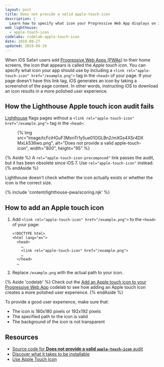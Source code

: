 ```yaml
---
layout: post
title: Does not provide a valid apple-touch-icon
description: |
  Learn how to specify what icon your Progressive Web App displays on iOS home screens.
web_lighthouse:
  - apple-touch-icon
codelabs: codelab-apple-touch-icon
date: 2019-08-27
updated: 2019-09-19
---
```


When iOS Safari users add [Progressive Web Apps (PWAs)](/discover-installable) to
their home screens, the icon that appears is called the *Apple touch icon*.
You can specify what icon your app should use by including a
`<link rel="apple-touch-icon" href="/example.png">` tag in the `<head>` of your
page. If your page doesn't have this link tag, iOS generates an icon by taking a screenshot of
the page content. In other words, instructing iOS to download an icon results in a more polished
user experience.

## How the Lighthouse Apple touch icon audit fails

[Lighthouse](https://developer.chrome.com/docs/lighthouse/overview/)
flags pages without a `<link rel="apple-touch-icon" href="/example.png">`
tag in the `<head>`:

<figure>
  {% Img src="image/tcFciHGuF3MxnTr1y5ue01OGLBn2/mXGs4XSr4DXMxLk536wo.png", alt="Does not provide a valid apple-touch-icon", width="800", height="95" %}
</figure>

{% Aside %}
  A `rel="apple-touch-icon-precomposed"` link passes the audit, but it has been
  obsolete since iOS 7. Use `rel="apple-touch-icon"` instead.
{% endAside %}

Lighthouse doesn't check whether the icon actually exists or whether the icon is
the correct size.

{% include 'content/lighthouse-pwa/scoring.njk' %}

## How to add an Apple touch icon

1. Add `<link rel="apple-touch-icon" href="/example.png">` to the `<head>` of your page:

    ```html/4
    <!DOCTYPE html>
    <html lang="en">
      <head>
        …
        <link rel="apple-touch-icon" href="/example.png">
        …
      </head>
      …
    ```

1. Replace `/example.png` with the actual path to your icon.

{% Aside 'codelab' %}
  Check out the [Add an Apple touch icon to your Progressive Web App](/codelab-apple-touch-icon)
  codelab to see how adding an Apple touch icon creates a more polished user experience.
{% endAside %}

To provide a good user experience, make sure that:

- The icon is 180x180&nbsp;pixels or 192x192&nbsp;pixels
- The specified path to the icon is valid
- The background of the icon is not transparent

## Resources

- [Source code for **Does not provide a valid `apple-touch-icon`** audit][source]
- [Discover what it takes to be installable](/install-criteria)
- <a href="https://webhint.io/docs/user-guide/hints/hint-apple-touch-icons/" rel="noreferrer">Use Apple Touch Icon</a>

[a2hs]: https://support.apple.com/guide/shortcuts/run-shortcuts-from-the-ios-home-screen-apd735880972/ios#apd175362e63
[source]: https://github.com/GoogleChrome/lighthouse/blob/master/lighthouse-core/audits/apple-touch-icon.js
